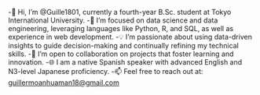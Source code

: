 -👋 Hi, I’m @Guille1801, currently a fourth-year B.Sc. student at Tokyo International University.
-🌱 I’m focused on data science and data engineering, leveraging languages like Python, R, and SQL, as well as experience in web development.
-💡 I’m passionate about using data-driven insights to guide decision-making and continually refining my technical skills.
-🤝 I’m open to collaboration on projects that foster learning and innovation.
-🌐 I am a native Spanish speaker with advanced English and N3-level Japanese proficiency.
-📫 Feel free to reach out at: guillermoanhuaman18@gmail.com

<!---
Guille1801/Guille1801 is a ✨ special ✨ repository because its `README.md` (this file) appears on your GitHub profile.
You can click the Preview link to take a look at your changes.
--->
